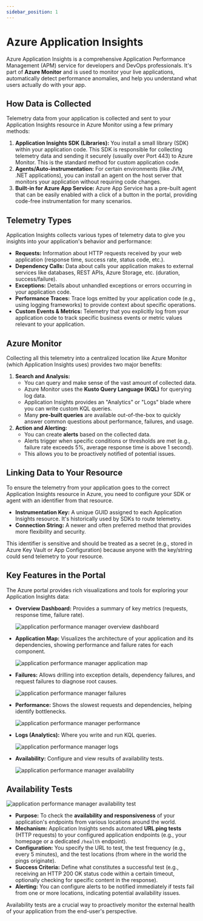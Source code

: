 ```yaml
---
sidebar_position: 1
---
```


# Azure Application Insights

Azure Application Insights is a comprehensive Application Performance Management (APM) service for developers and DevOps professionals. It's part of **Azure Monitor** and is used to monitor your live applications, automatically detect performance anomalies, and help you understand what users actually do with your app.

## How Data is Collected

Telemetry data from your application is collected and sent to your Application Insights resource in Azure Monitor using a few primary methods:

1.  **Application Insights SDK (Libraries):** You install a small library (SDK) within your application code. This SDK is responsible for collecting telemetry data and sending it securely (usually over Port 443) to Azure Monitor. This is the standard method for custom application code.
2.  **Agents/Auto-instrumentation:** For certain environments (like JVM, .NET applications), you can install an agent on the host server that monitors your application without requiring code changes.
3.  **Built-in for Azure App Service:** Azure App Service has a pre-built agent that can be easily enabled with a click of a button in the portal, providing code-free instrumentation for many scenarios.

## Telemetry Types

Application Insights collects various types of telemetry data to give you insights into your application's behavior and performance:

*   **Requests:** Information about HTTP requests received by your web application (response time, success rate, status code, etc.).
*   **Dependency Calls:** Data about calls your application makes to external services like databases, REST APIs, Azure Storage, etc. (duration, success/failure).
*   **Exceptions:** Details about unhandled exceptions or errors occurring in your application code.
*   **Performance Traces:** Trace logs emitted by your application code (e.g., using logging frameworks) to provide context about specific operations.
*   **Custom Events & Metrics:** Telemetry that you explicitly log from your application code to track specific business events or metric values relevant to your application.

## Azure Monitor

Collecting all this telemetry into a centralized location like Azure Monitor (which Application Insights uses) provides two major benefits:

1.  **Search and Analysis:**
    *   You can query and make sense of the vast amount of collected data.
    *   Azure Monitor uses the **Kusto Query Language (KQL)** for querying log data.
    *   Application Insights provides an "Analytics" or "Logs" blade where you can write custom KQL queries.
    *   Many **pre-built queries** are available out-of-the-box to quickly answer common questions about performance, failures, and usage.
2.  **Action and Alerting:**
    *   You can create **alerts** based on the collected data.
    *   Alerts trigger when specific conditions or thresholds are met (e.g., failure rate exceeds 5%, average response time is above 1 second).
    *   This allows you to be proactively notified of potential issues.

## Linking Data to Your Resource

To ensure the telemetry from your application goes to the correct Application Insights resource in Azure, you need to configure your SDK or agent with an identifier from that resource.

*   **Instrumentation Key:** A unique GUID assigned to each Application Insights resource. It's historically used by SDKs to route telemetry.
*   **Connection String:** A newer and often preferred method that provides more flexibility and security.

This identifier is sensitive and should be treated as a secret (e.g., stored in Azure Key Vault or App Configuration) because anyone with the key/string could send telemetry to your resource.

## Key Features in the Portal

The Azure portal provides rich visualizations and tools for exploring your Application Insights data:

*   **Overview Dashboard:** Provides a summary of key metrics (requests, response time, failure rate).
    <div>
      <img src={require('@site/static/img/application-performance-manager/application-performance-manager-overview-dashboard.png').default} alt="application performance manager overview dashboard" />
    </div>

*   **Application Map:** Visualizes the architecture of your application and its dependencies, showing performance and failure rates for each component.
    <div>
      <img src={require('@site/static/img/application-performance-manager/application-performance-manager-application-map.png').default} alt="application performance manager application map" />
    </div>

*   **Failures:** Allows drilling into exception details, dependency failures, and request failures to diagnose root causes.
    <div>
      <img src={require('@site/static/img/application-performance-manager/application-performance-manager-failures.png').default} alt="application performance manager failures" />
    </div>

*   **Performance:** Shows the slowest requests and dependencies, helping identify bottlenecks.
    <div>
      <img src={require('@site/static/img/application-performance-manager/application-performance-manager-performance.png').default} alt="application performance manager performance" />
    </div>

*   **Logs (Analytics):** Where you write and run KQL queries.
    <div>
      <img src={require('@site/static/img/application-performance-manager/application-performance-manager-logs.png').default} alt="application performance manager logs" />
    </div>

*   **Availability:** Configure and view results of availability tests.
    <div>
      <img src={require('@site/static/img/application-performance-manager/application-performance-manager-availability.png').default} alt="application performance manager availability" />
    </div>

## Availability Tests

<div>
  <img src={require('@site/static/img/application-performance-manager/application-performance-manager-availability-test.png').default} alt="application performance manager availability test" />
</div>

*   **Purpose:** To check the **availability and responsiveness** of your application's endpoints from various locations around the world.
*   **Mechanism:** Application Insights sends automated **URL ping tests** (HTTP requests) to your configured application endpoints (e.g., your homepage or a dedicated `/health` endpoint).
*   **Configuration:** You specify the URL to test, the test frequency (e.g., every 5 minutes), and the test locations (from where in the world the pings originate).
*   **Success Criteria:** Define what constitutes a successful test (e.g., receiving an HTTP 200 OK status code within a certain timeout, optionally checking for specific content in the response).
*   **Alerting:** You can configure alerts to be notified immediately if tests fail from one or more locations, indicating potential availability issues.

Availability tests are a crucial way to proactively monitor the external health of your application from the end-user's perspective.